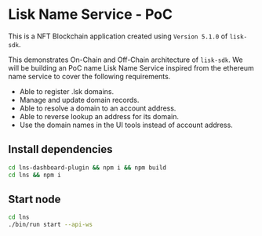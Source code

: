 # Lisk Name Service - PoC

This is a NFT Blockchain application created using `Version 5.1.0` of `lisk-sdk`.

This demonstrates On-Chain and Off-Chain architecture of `lisk-sdk`. We will be building an PoC name Lisk Name Service inspired from the ethereum name service to cover the following requirements.

- Able to register .lsk domains.
- Manage and update domain records.
- Able to resolve a domain to an account address.
- Able to reverse lookup an address for its domain.
- Use the domain names in the UI tools instead of account address.

## Install dependencies

```bash
cd lns-dashboard-plugin && npm i && npm build
cd lns && npm i
```

## Start node

```bash
cd lns
./bin/run start --api-ws
```

